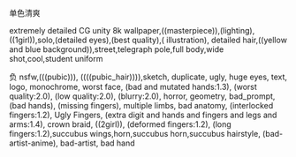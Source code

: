 单色清爽

extremely detailed CG unity 8k wallpaper,((masterpiece)),(lighting),((1girl)),solo,(detailed eyes),(best quality),( illustration), detailed hair,((yellow and blue background)),street,telegraph pole,full body,wide shot,cool,student uniform

负
nsfw,(((pubic))), ((((pubic_hair)))),sketch, duplicate, ugly, huge eyes, text, logo, monochrome, worst face, (bad and mutated hands:1.3), (worst quality:2.0), (low quality:2.0), (blurry:2.0), horror, geometry, bad_prompt, (bad hands), (missing fingers), multiple limbs, bad anatomy, (interlocked fingers:1.2), Ugly Fingers, (extra digit and hands and fingers and legs and arms:1.4), crown braid, ((2girl)), (deformed fingers:1.2), (long fingers:1.2),succubus wings,horn,succubus horn,succubus hairstyle, (bad-artist-anime), bad-artist, bad hand
